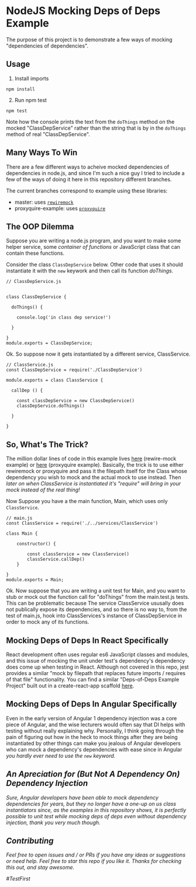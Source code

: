 # NodeJS Mocking Deps of Deps Example

The purpose of this project is to demonstrate a few ways of mocking "dependencies of dependencies". 

## Usage

1. Install imports
```
npm install
```

2. Run npm test
```
npm test
```

Note how the console prints the text from the `doThings` method on the mocked "ClassDepService" rather than the string that is by in the `doThings` method of real "ClassDepService". 


## Many Ways To Win
There are a few different ways to acheive mocked dependencies of dependencies in node.js, and since I'm such a nice guy I tried to include a few of the ways of doing it here in this repository different branches.

The current branches correspond to example using these libraries:

- master: uses [`rewiremock`](https://github.com/theKashey/rewiremock)
- proxyquire-example: uses [`proxyquire`](https://github.com/thlorenz/proxyquire)


## The OOP Dilemma

Suppose you are writing a node.js program, and you want to make some helper service, some <i>container of functions</i> or JavaScript class that can contain these functions. 

Consider the class `ClassDepService` below. Other code that uses it should instantiate it with the `new` keywork and then call its function <i>doThings.</i>

```
// ClassDepService.js


class ClassDepService {
  
  doThings() {
    
    console.log('in class dep service!')
    
  }
  
}
module.exports = ClassDepService;
```

Ok. So suppose now it gets instantiated by a different service, ClassService.

```
// ClassService.js
const ClassDepService = require('./ClassDepService')

module.exports = class ClassService {
  
  callDep () {
    
    const classDepService = new ClassDepService()
    classDepService.doThings()
    
  }
  
}

```  

## So, What's The Trick?
The million dollar lines of code in this example lives [here](https://github.com/JimTheMan/NodeJS-Mocking-Deps-of-Deps-Example/blob/master/route-controllers/Main.test.js#L34_#L40) (rewire-mock example) or [here](https://github.com/JimTheMan/NodeJS-Mocking-Deps-of-Deps-Example/blob/proxyquire-example/route-controllers/main.test.js#L31_#L33) (proxyquire example). Basically, the trick is to use either rewiremock or proxyquire and pass it the filepath itself for the Class whose dependency you wish to mock and the actual mock to use instead. Then <i>later on when ClassService is instantiated it's "require" will bring in your mock instead of the real thing!</i> 

Now Suppose you have a the main function, Main, which uses only `ClassService`.

```
// main.js
const ClassService = require('./../services/ClassService')

class Main {

    constructor() {

        const classService = new ClassService()
        classService.callDep()
    }

}
module.exports = Main;
```

Ok. Now suppose that you are writing a unit test for Main, and you want to stub or mock out the function call for "doThings" from the main.test.js tests. This can be problematic because The service ClassService ususally does not publically expose its dependencies, and so there is no way to, from the test of main.js, hook into ClassServices's instance of ClassDepService in order to mock any of its functions.


## Mocking Deps of Deps In React Specifically
React development often uses regular es6 JavaScript classes and modules, and this issue of mocking the unit under test's dependency's dependency does come up when testing in React. Although not covered in this repo, jest provides a similar "mock by filepath that replaces future imports / requires of that file" functionality. You can find a similar "Deps-of-Deps Example Project" built out in a create-react-app scaffold [here](https://github.com/JimTheMan/React-Mocking-Deps-of-Deps-Example).

## Mocking Deps of Deps In Angular Specifically
Even in the early version of Angular 1 dependency injection was a core piece of Angular, and the wise lecturers would often say that DI helps with testing without really explaining why. Personally, I think going through the pain of figuring out how in the heck to mock things after they are being instantiated by other things can make you jealous of Angular developers who can mock a dependency's dependencies with ease since in Angular <i>you hardly ever need to use the `new` keyword.<i/>

## An Apreciation for (But Not A Dependency On) Dependency Injection
Sure, Angular developers have been able to mock dependency dependencies for years, but they no longer have a one-up on us class instantiators since, as the examples in this repository shows, it is perfectly possible to unit test while mocking deps of deps even without dependency injection, thank you very much though.

## Contributing
Feel free to open issues and / or PRs if you have any ideas or suggestions or need help. Feel free to star this repo if you like it. Thanks for checking this out, and stay awesome. 

#TestFirst
